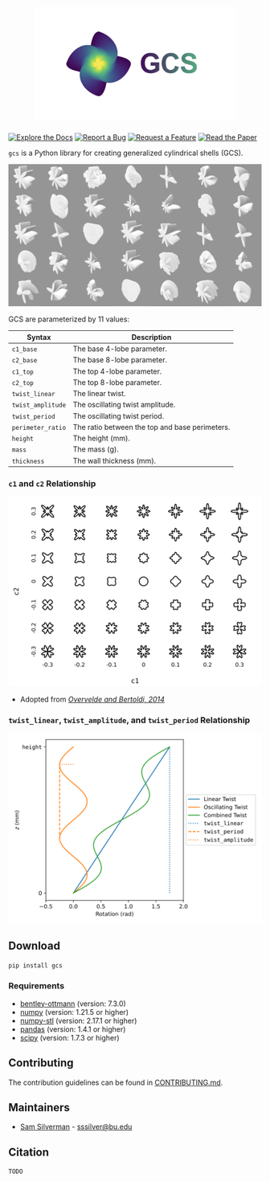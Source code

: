 <h1 align="center">
  <img src="misc/images/logo.jpeg" width="400">
</h1>

[![Explore the Docs](https://img.shields.io/static/v1.svg?label=📚&message=Explore%20the%20Docs&color=green)](TODO)
[![Report a Bug](https://img.shields.io/static/v1.svg?label=🐛&message=Report%20a%20Bug&color=green)](https://github.com/bu-shapelab/gcs/issues)
[![Request a Feature](https://img.shields.io/static/v1.svg?label=💻&message=Request%20a%20Feature&color=green)](https://github.com/bu-shapelab/gcs/issues)
[![Read the Paper](https://img.shields.io/static/v1.svg?label=DOI&message=TODO&color=blue)](TODO)

`gcs` is a Python library for creating generalized cylindrical shells (GCS).

![GCS examples](misc/images/examples.jpeg)

GCS are parameterized by 11 values:

| Syntax | Description |
| - | - |
| `c1_base` | The base $4$-lobe parameter. |
| `c2_base` | The base $8$-lobe parameter. |
| `c1_top` | The top $4$-lobe parameter. |
| `c2_top` | The top $8$-lobe parameter. |
| `twist_linear` | The linear twist. |
| `twist_amplitude` | The oscillating twist amplitude. |
| `twist_period` | The oscillating twist period. |
| `perimeter_ratio` | The ratio between the top and base perimeters. |
| `height` | The height (mm). |
| `mass` | The mass (g). |
| `thickness` | The wall thickness (mm). |

### `c1` and `c2` Relationship

![c1 & c2 relationship](misc/images/cs.svg)

* Adopted from [*Overvelde and Bertoldi, 2014*](https://doi.org/10.1016/j.jmps.2013.11.014)

### `twist_linear`, `twist_amplitude`, and `twist_period` Relationship

![twist relationship](misc/images/twist.svg)

## Download

```bash
pip install gcs
```

### Requirements

* [bentley-ottmann](https://pypi.org/project/bentley-ottmann/) (version: 7.3.0)
* [numpy](https://pypi.org/project/numpy/) (version: 1.21.5 or higher)
* [numpy-stl](https://pypi.org/project/numpy-stl/) (version: 2.17.1 or higher)
* [pandas](https://pypi.org/project/pandas/) (version: 1.4.1 or higher)
* [scipy](https://pypi.org/project/scipy/) (version: 1.7.3 or higher)

## Contributing

The contribution guidelines can be found in [CONTRIBUTING.md](https://github.com/samsilverman/gcs/CONTRIBUTING.md).

## Maintainers

* [Sam Silverman](https://github.com/samsilverman/) - [sssilver@bu.edu](mailto:sssilver@bu.edu)

## Citation

```text
TODO
```
